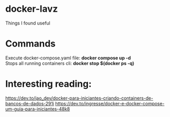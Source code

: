 # docker-lavz
Things I found useful

# Commands
Execute docker-compose.yaml file: **docker compose up -d**   
Stops all running containers cli: **docker stop $(docker ps -q)**

# Interesting reading:
https://dev.to/jao_dev/docker-para-iniciantes-criando-containers-de-bancos-de-dados-291i
https://dev.to/ingresse/docker-e-docker-compose-um-guia-para-iniciantes-48k8
